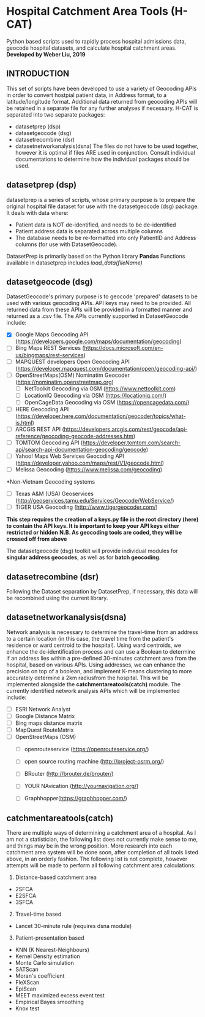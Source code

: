 # Hospital Catchment Area Tools (H-CAT)
Python based scripts used to rapidly process hospital admissions data, geocode hospital datasets, and calculate hospital catchment areas.
**Developed by Weber Liu, 2019**
## INTRODUCTION
This set of scripts have been developed to use a variety of Geocoding APIs in order to convert hostpial patient data, in Address format, to a latitude/longitude format. Additional data returned from geocoding APIs will be retained in a separate file for any further analyses if necessary.
H-CAT is separated into two separate packages:
* datasetprep (dsp)
* datasetgeocode (dsg)
* datasetrecombine (dsr)
* datasetnetworkanalysis(dsna)
The files do not have to be used together, however it is optimal if files ARE used in conjunction. Consult individual documentations to determine how the individual packages should be used.  

## datasetprep (dsp)
datasetprep is a series of scripts, whose primary purpose is to prepare the original hospital file dataset for use with the datasetgeocode (dsg) package. It deals with data where:
* Patient data is NOT de-identified, and needs to be de-identified
* Patient address data is separated across multiple columns
* The database needs to be re-formatted into only PatientID and Address columns \(for use with DatasetGeocode\).

DatasetPrep is primarily based on the Python library **Pandas**
Functions available in datasetprep includes *load_data(fileName)*

## datasetgeocode (dsg)
DatasetGeocode's primary purpose is to geocode 'prepared' datasets to be used with various geocoding APIs. API keys may need to be provided. All returned data from these APIs will be provided in a formatted manner and returned as a .csv file. The APIs currently supported in DatasetGeocode include:
- [x] Google Maps Geocoding API (https://developers.google.com/maps/documentation/geocoding)
- [ ] Bing Maps REST Services (https://docs.microsoft.com/en-us/bingmaps/rest-services)
- [ ] MAPQUEST developers Open Geocoding API (https://developer.mapquest.com/documentation/open/geocoding-api/)
- [ ] OpenStreetMaps(OSM) Nominatim Geocoder (https://nominatim.openstreetmap.org)
    - [ ] NetToolkit Geocoding via OSM (https://www.nettoolkit.com)
    - [ ] LocationIQ Geocoding via OSM (https://locationiq.com/)
    - [ ] OpenCageData Geocoding via OSM (https://opencagedata.com/)
- [ ] HERE Geocoding API (https://developer.here.com/documentation/geocoder/topics/what-is.html)
- [ ] ARCGIS REST API (https://developers.arcgis.com/rest/geocode/api-reference/geocoding-geocode-addresses.htm)
- [ ] TOMTOM Geocoding API (https://developer.tomtom.com/search-api/search-api-documentation-geocoding/geocode)
- [ ] Yahoo! Maps Web Services Geocoding API (https://developer.yahoo.com/maps/rest/V1/geocode.html)
- [ ] Melissa Geocoding (https://www.melissa.com/geocoding)

*Non-Vietnam Geocoding systems
- [ ] Texas A&M (USA) Geoservices (http://geoservices.tamu.edu/Services/Geocode/WebService/)
- [ ] TIGER USA Geocoding (http://www.tigergeocoder.com/)

**This step requires the creation of a keys.py file in the root directory (here) to contain the API keys. It is important to keep your API keys either restricted or hidden**
**N.B. As geocoding tools are coded, they will be crossed off from above**

The datasetgeocode (dsg) toolkit will provide individual modules for **singular address geocodes**, as well as for **batch geocoding**. 

## datasetrecombine (dsr)
Following the Dataset separation by DatasetPrep, if necessary, this data will be recombined using the current library.

## datasetnetworkanalysis(dsna)
Network analysis is necessary to determine the travel-time from an address to a certain location (in this case, the travel time from the patient's residence or ward centroid to the hospital).
Using ward centroids, we enhance the de-identification process and can use a Boolean to determine if an address lies within a pre-defined 30-minutes catchment area from the hospital, based on various APIs.
Using addresses, we can enhance the precision on top of a boolean, and implement K-means clustering to more accurately determine a 2km radiusfrom the hospital. This will be implemented alongside the **catchmentareatools(catch)** module.
The currently identified network analysis APIs which will be implemented include:
- [ ] ESRI Network Analyst
- [ ] Google Distance Matrix
- [ ] Bing maps distance matrix
- [ ] MapQuest RouteMatrix
- [ ] OpenStreetMaps (OSM) 
    - [ ] openrouteservice (https://openrouteservice.org/)
    - [ ] open source routing machine (http://project-osrm.org/)
    - [ ] BRouter (http://brouter.de/brouter/)
    - [ ] YOUR NAvication (http://yournavigation.org/)
    - [ ] Graphhopper(https://graphhopper.com/)


## catchmentareatools(catch)
There are multiple ways of determining a catchment area of a hospital. 
As I am not a statistician, the following list does not currently make sense to me, and things may be in the wrong position. More research into each catchment area system will be done soon, after completion of all tools listed above, in an orderly fashion.
The following list is not complete, however attempts will be made to perform all following catchment area calculations:
1. Distance-based catchment area
- 2SFCA
- E2SFCA
- 3SFCA
2. Travel-time based
- Lancet 30-minute rule (requires dsna module)
3. Patient-presentation based
- KNN (K Nearest-Neighbours)
- Kernel Density estimation
- Monte Carlo simulation
- SATScan
- Moran's coefficient
- FleXScan
- EpiScan
- MEET maximized excess event test
- Empirical Bayes smoothing
- Knox test
